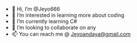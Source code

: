 - 👋 Hi, I’m @Jeyo666
- 👀 I’m interested in learning more about coding
- 🌱 I’m currently learning C#
- 💞️ I’m looking to collaborate on any
- 📫 You can reach me @ Jeyoandaya@gmail.com

<!---
Jeyo666/Jeyo666 is a ✨ special ✨ repository because its `README.md` (this file) appears on your GitHub profile.
You can click the Preview link to take a look at your changes.
--->
